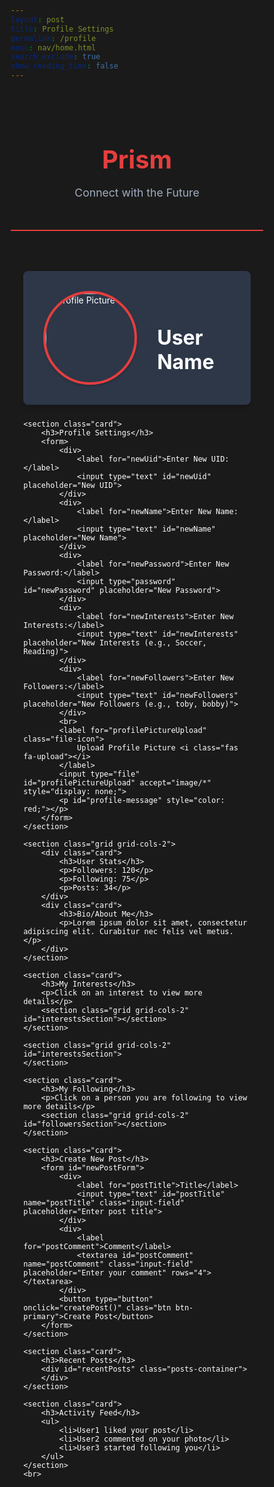 ```yaml
---
layout: post
title: Profile Settings
permalink: /profile
menu: nav/home.html
search_exclude: true
show_reading_time: false
---
```


<style>
    * {
        margin: 0;
        padding: 0;
        box-sizing: border-box;
    }

    html {
        font-family: 'Roboto', sans-serif;
        background-color: #1a1a1a;
        color: #ffffff;
    }

    .container {
        width: 90%;
        max-width: 1200px;
        margin: 0 auto;
        padding-top: 2rem;
    }

    .page-header {
        text-align: center;
        margin-bottom: 2rem;
        padding: 2rem 0;
        border-bottom: 2px solid #e53e3e;
    }

    .page-header h1 {
        font-size: 2.5rem;
        font-weight: bold;
        color: #e53e3e;
        margin-bottom: 0.5rem;
    }

    .page-header p {
        color: #a0aec0;
        font-size: 1.1rem;
    }

    .profile {
        display: flex;
        align-items: center;
        margin-bottom: 24px;
        background-color: #2d3748;
        padding: 2rem;
        border-radius: 8px;
        box-shadow: 0 4px 6px rgba(0, 0, 0, 0.1);
    }

    .profile img {
        width: 150px;
        height: 150px;
        border-radius: 50%;
        border: 4px solid #e53e3e;
        margin-right: 2rem;
        box-shadow: 0 2px 4px rgba(0, 0, 0, 0.2);
    }

    .profile div h2 {
        font-size: 2rem;
        font-weight: bold;
        color: #ffffff;
        margin-bottom: 0.5rem;
    }

    .card {
        background-color: #2d3748;
        padding: 1.5rem;
        border-radius: 8px;
        margin-bottom: 1.5rem;
        box-shadow: 0 4px 6px rgba(0, 0, 0, 0.1);
    }

    .card h3 {
        font-size: 1.5rem;
        font-weight: 600;
        color: #e53e3e;
        margin-bottom: 1.5rem;
        border-bottom: 2px solid #e53e3e;
        padding-bottom: 0.5rem;
    }

    form div {
        margin-bottom: 1rem;
    }

    label {
        display: block;
        margin-bottom: 0.5rem;
        color: #a0aec0;
    }

    input[type="text"],
    input[type="password"] {
        width: 100%;
        padding: 0.75rem;
        border-radius: 4px;
        border: 1px solid #4a5568;
        background-color: #1a202c;
        color: #ffffff;
        margin-bottom: 1rem;
    }

    input[type="text"]:focus,
    input[type="password"]:focus {
        outline: none;
        border-color: #e53e3e;
        box-shadow: 0 0 0 2px rgba(229, 62, 62, 0.2);
    }

    .file-icon {
        display: inline-block;
        padding: 0.75rem 1.5rem;
        background-color: #e53e3e;
        color: white;
        border-radius: 4px;
        cursor: pointer;
        transition: background-color 0.2s;
    }

    .file-icon:hover {
        background-color: #c53030;
    }

    #profile-message {
        margin-top: 1rem;
        padding: 0.75rem;
        border-radius: 4px;
        font-weight: 500;
    }

    .grid {
        display: grid;
        gap: 16px;
        margin-bottom: 24px;
    }

    .grid-cols-2 {
        grid-template-columns: repeat(2, 1fr);
    }

    .card img {
        width: 100%;
        border-radius: 8px;
        transition: transform 0.3s ease-in-out;
    }

    .card img:hover {
        transform: scale(1.05);
    }

    .card p {
        margin-top: 8px;
    }

    ul {
        list-style: none;
    }

    ul li {
        margin: 8px 0;
    }

    .input-field {
        width: 100%;
        padding: 0.75rem;
        margin-bottom: 1rem;
        border: 2px solid #e53e3e;
        border-radius: 6px;
        background-color: #1a1a1a;
        color: #ffffff;
        font-size: 1rem;
        transition: border-color 0.3s ease;
    }

    .input-field:focus {
        outline: none;
        border-color: #fc8181;
        box-shadow: 0 0 0 2px rgba(229, 62, 62, 0.2);
    }

    textarea.input-field {
        resize: vertical;
        min-height: 100px;
    }

    .btn-primary {
        background-color: #e53e3e;
        color: white;
        padding: 0.75rem 1.5rem;
        border: none;
        border-radius: 6px;
        font-size: 1rem;
        cursor: pointer;
        transition: background-color 0.3s ease;
    }

    .btn-primary:hover {
        background-color: #c53030;
    }

    #newPostForm {
        display: flex;
        flex-direction: column;
        gap: 1rem;
    }

    #newPostForm label {
        color: #a0aec0;
        font-size: 1rem;
        margin-bottom: 0.5rem;
        display: block;
    }

    .posts-container {
        display: flex;
        flex-direction: column;
        gap: 1rem;
        max-height: 500px;
        overflow-y: auto;
    }

    .message-bubble {
        background-color: #2d3748;
        padding: 1rem;
        border-radius: 8px;
        margin: 0;
        border-left: 3px solid #e53e3e;
    }

    .post-title {
        font-weight: bold;
        color: #e53e3e;
        margin-bottom: 0.5rem;
    }

    .post-comment {
        color: #ffffff;
    }
</style>

<div class="page-header">
    <h1>Prism</h1>
    <p>Connect with the Future</p>
</div>

<div class="container">
    <section class="profile">
        <img src="https://placehold.co/150x150" alt="Profile Picture" id="profilePicture">
        <div>
            <h2 id="username">User Name</h2>
        </div>
    </section>

    <section class="card">
        <h3>Profile Settings</h3>
        <form>
            <div>
                <label for="newUid">Enter New UID:</label>
                <input type="text" id="newUid" placeholder="New UID">
            </div>
            <div>
                <label for="newName">Enter New Name:</label>
                <input type="text" id="newName" placeholder="New Name">
            </div>
            <div>
                <label for="newPassword">Enter New Password:</label>
                <input type="password" id="newPassword" placeholder="New Password">
            </div>
            <div>
                <label for="newInterests">Enter New Interests:</label>
                <input type="text" id="newInterests" placeholder="New Interests (e.g., Soccer, Reading)">
            </div>
            <div>
                <label for="newFollowers">Enter New Followers:</label>
                <input type="text" id="newFollowers" placeholder="New Followers (e.g., toby, bobby)">
            </div>
            <br>
            <label for="profilePictureUpload" class="file-icon">
                Upload Profile Picture <i class="fas fa-upload"></i>
            </label>
            <input type="file" id="profilePictureUpload" accept="image/*" style="display: none;">
            <p id="profile-message" style="color: red;"></p>
        </form>
    </section>

    <section class="grid grid-cols-2">
        <div class="card">
            <h3>User Stats</h3>
            <p>Followers: 120</p>
            <p>Following: 75</p>
            <p>Posts: 34</p>
        </div>
        <div class="card">
            <h3>Bio/About Me</h3>
            <p>Lorem ipsum dolor sit amet, consectetur adipiscing elit. Curabitur nec felis vel metus.</p>
        </div>
    </section>

    <section class="card">
        <h3>My Interests</h3>
        <p>Click on an interest to view more details</p>
        <section class="grid grid-cols-2" id="interestsSection"></section>
    </section>

    <section class="grid grid-cols-2" id="interestsSection">
    </section>

    <section class="card">
        <h3>My Following</h3>
        <p>Click on a person you are following to view more details</p>
        <section class="grid grid-cols-2" id="followersSection"></section>
    </section>
    
    <section class="card">
        <h3>Create New Post</h3>
        <form id="newPostForm">
            <div>
                <label for="postTitle">Title</label>
                <input type="text" id="postTitle" name="postTitle" class="input-field" placeholder="Enter post title">
            </div>
            <div>
                <label for="postComment">Comment</label>
                <textarea id="postComment" name="postComment" class="input-field" placeholder="Enter your comment" rows="4"></textarea>
            </div>
            <button type="button" onclick="createPost()" class="btn btn-primary">Create Post</button>
        </form>
    </section>

    <section class="card">
        <h3>Recent Posts</h3>
        <div id="recentPosts" class="posts-container">
        </div>
    </section>

    <section class="card">
        <h3>Activity Feed</h3>
        <ul>
            <li>User1 liked your post</li>
            <li>User2 commented on your photo</li>
            <li>User3 started following you</li>
        </ul>
    </section>
    <br>
</div>

<script type="module">
import { pythonURI, fetchOptions } from '{{site.baseurl}}/assets/js/api/config.js';

function createInterestCards(interests) {
    const interestsSection = document.getElementById('interestsSection');
    interestsSection.innerHTML = '';
    
    if (!interests || interests.length === 0) {
        const placeholderInterests = ['Gaming', 'Reading', 'Music', 'Art'];
        placeholderInterests.forEach((interest, index) => {
            const card = document.createElement('div');
            card.className = 'card';
            card.innerHTML = `
                <h4>${interest}</h4>
                <img src="https://placehold.co/300x200/d34e3f/a3adbf/png?text=${interest}" alt="${interest}">
                <button onclick="deleteInterest('${interest}')">Delete</button>
            `;
            interestsSection.appendChild(card);
        });
        return;
    }

    interests.forEach(interest => {
        const card = document.createElement('div');
        card.className = 'card';
        card.innerHTML = `
            <h4>${interest}</h4>
            <img src="https://placehold.co/300x200/d34e3f/a3adbf/png?text=${interest}" alt="${interest}">
            <button onclick="deleteInterest('${interest}')">Delete</button>
        `;
        interestsSection.appendChild(card);
    });
}

function createFollowerCards(followers) {
    const followersSection = document.getElementById('followersSection');
    followersSection.innerHTML = '';
    
    if (!followers || followers.length === 0) {
        const placeholderFollowers = ['Gaming', 'Reading', 'Music', 'Art'];
        placeholderFollowers.forEach((follower, index) => {
            const card = document.createElement('div');
            card.className = 'card';
            card.innerHTML = `
                <h4>${follower}</h4>
                <img src="https://placehold.co/300x200/218f66/a3adbf/png?text=${interest}" alt="${interest}">
            `;
            followersSection.appendChild(card);
        });
        return;
    }

    followers.forEach(follower => {
        const card = document.createElement('div');
        card.className = 'card';
        card.innerHTML = `
            <h4>${follower}</h4>
            <img src="https://placehold.co/300x200/218f66/a3adbf/png?text=${follower}" alt="${follower}">
        `;
        followersSection.appendChild(card);
    });
}

async function updateUserInfo() {
    try {
        const response = await fetch(pythonURI + "/api/user", {
            ...fetchOptions,
            method: 'GET'
        });
        const data = await response.json();
        
        document.getElementById('username').textContent = data.name || 'User Name';
        
        if (data.pfp) {
            document.getElementById('profilePicture').src = data.pfp;
        }
        
        const interestsResponse = await fetch(pythonURI + "/api/interests", {
            ...fetchOptions,
            method: 'GET'
        });
        const interestsData = await interestsResponse.json();
        const interests = interestsData ? interestsData.split(',').map(i => i.trim()).filter(i => i) : [];
        createInterestCards(interests);

        const followers = data.followers ? data.followers.split(',').map(i => i.trim()).filter(i => i) : [];
        createFollowerCards(followers);

    } catch (error) {
        console.error('Error fetching user info:', error);
    }
}

document.addEventListener('DOMContentLoaded', updateUserInfo);

async function fetchProfilePicture() {
    try {
        const response = await fetch(pythonURI + "/api/id/pfp", fetchOptions);
        if (!response.ok) {
            throw new Error('Failed to fetch profile picture');
        }
        const data = await response.json();
        if (data && data.pfp) {
            document.getElementById('profilePicture').src = `data:image/jpeg;base64,${data.pfp}`;
        }
    } catch (error) {
        console.error('Error fetching profile picture:', error);
        showError('Error fetching profile picture');
    }
}

function setPlaceholders(userData) {
    const uidInput = document.getElementById('newUid');
    const nameInput = document.getElementById('newName');
    const interestsInput = document.getElementById('newInterests');
    const followersInput = document.getElementById('newFollowers');

    if (userData.uid) uidInput.placeholder = userData.uid;
    if (userData.name) nameInput.placeholder = userData.name;
    if (userData.followers) followersInput.placeholder = userData.followers;
}

async function updateProfile(field, value) {
    try {
        if (field === 'interests' && value) {
            const response = await fetch(pythonURI + "/api/user", fetchOptions);
            const userData = await response.json();
            const currentInterests = userData.interests ? userData.interests.split(',').map(i => i.trim()) : [];
            const newInterests = value.split(',').map(i => i.trim());
            const combinedInterests = [...new Set([...currentInterests, ...newInterests])];
            value = combinedInterests.join(', ');

            const updateResponse = await fetch(pythonURI + "/api/interests", {
                ...fetchOptions,
                method: 'PUT',
                body: JSON.stringify({ interests: value })
            });

            if (!updateResponse.ok) {
                throw new Error('Failed to update interests');
            }

            showError('Interests updated successfully', 'green');
            updateUserInfo();
            return;
        }

        if (field === 'followers' && value) {
            const response = await fetch(pythonURI + "/api/user", fetchOptions);
            const userData = await response.json();
            const currentFollowers = userData.followers ? userData.followers.split(',').map(i => i.trim()) : [];
            const newFollowers = value.split(',').map(i => i.trim());
            const combinedFollowers = [...new Set([...currentFollowers, ...newFollowers])];
            value = combinedFollowers.join(', ');
        }

        const response = await fetch(pythonURI + "/api/user", {
            ...fetchOptions,
            method: 'PUT',
            body: JSON.stringify({
                [field]: value
            })
        });

        if (!response.ok) {
            throw new Error('Failed to update profile');
        }

        showError('Profile updated successfully', 'green');
        updateUserInfo();
    } catch (error) {
        console.error('Error updating profile:', error);
        showError('Error updating profile');
    }
}

async function deleteInterest(interest) {
    try {
        const response = await fetch(pythonURI + "/api/interests", {
            ...fetchOptions,
            method: 'DELETE',
            body: JSON.stringify({ interest: interest })
        });

        if (!response.ok) {
            throw new Error('Failed to delete interest');
        }

        showError('Interest deleted successfully', 'green');
        updateUserInfo();
    } catch (error) {
        console.error('Error deleting interest:', error);
        showError('Error deleting interest');
    }
}

window.deleteInterest = deleteInterest;

async function uploadProfilePicture(file) {
    try {
        const base64String = await convertToBase64(file);
        const response = await fetch(pythonURI + "/api/id/pfp", {
            ...fetchOptions,
            method: 'PUT',
            body: JSON.stringify({ pfp: base64String })
        });

        if (!response.ok) {
            throw new Error('Failed to upload profile picture');
        }

        showError('Profile picture updated successfully', 'green');
        fetchProfilePicture();
    } catch (error) {
        console.error('Error uploading profile picture:', error);
        showError('Error uploading profile picture');
    }
}

function convertToBase64(file) {
    return new Promise((resolve, reject) => {
        const reader = new FileReader();
        reader.onload = () => resolve(reader.result.split(',')[1]);
        reader.onerror = error => reject(error);
        reader.readAsDataURL(file);
    });
}

function showError(message, color = 'red') {
    const messageElement = document.getElementById('profile-message');
    messageElement.style.color = color;
    messageElement.textContent = message;
    setTimeout(() => {
        messageElement.textContent = '';
    }, 3000);
}

async function displayCurrentInterests() {
    try {
        const response = await fetch(pythonURI + "/api/user", fetchOptions);
        const userData = await response.json();
        if (userData.interests) {
            const formattedInterests = userData.interests.split(',').map(i => i.trim()).filter(i => i).join(', ');
            document.getElementById('newInterests').placeholder = `Current interests: ${formattedInterests}`;
        }
    } catch (error) {
        console.error('Error fetching current interests:', error);
    }
}

async function displayCurrentFollowers() {
    try {
        const response = await fetch(pythonURI + "/api/user", fetchOptions);
        const userData = await response.json();
        if (userData.followers) {
            const formattedFollowers = userData.followers.split(',').map(i => i.trim()).filter(i => i).join(', ');
            document.getElementById('newFollowers').placeholder = `Current follower: ${formattedFollowers}`;
        }
    } catch (error) {
        console.error('Error fetching current followers:', error);
    }
}

document.addEventListener('DOMContentLoaded', () => {
    fetchProfilePicture();
    displayCurrentInterests();
    displayCurrentFollowers();

    const profilePictureInput = document.getElementById('profilePictureUpload');
    profilePictureInput.addEventListener('change', (e) => {
        if (e.target.files[0]) {
            uploadProfilePicture(e.target.files[0]);
        }
    });

    const inputs = ['newUid', 'newName', 'newPassword', 'newInterests', 'newFollowers'];
    inputs.forEach(id => {
        const input = document.getElementById(id);
        input.addEventListener('change', (e) => {
            if (e.target.value) {
                updateProfile(id.replace('new', '').toLowerCase(), e.target.value);
                e.target.value = '';
            }
        });
    });
});

window.onload = function() {
    fetchPosts();
};

async function fetchPosts() {
    const channelData = {
        channel_id: 7 
    };

    try {
        const response = await fetch(`${pythonURI}/api/posts/filter`, {
            ...fetchOptions,
            method: 'POST',
            headers: {
                'Content-Type': 'application/json'
            },
            body: JSON.stringify(channelData)
        });

        if (!response.ok) {
            throw new Error('Failed to get posts: ' + response.statusText);
        }

        const posts = await response.json();
        const postsContainer = document.getElementById('recentPosts');
        postsContainer.innerHTML = '';

        posts.forEach(post => {
            const postElement = document.createElement('div');
            postElement.classList.add('message-bubble');
            
            const titleElement = document.createElement('div');
            titleElement.classList.add('post-title');
            titleElement.textContent = post.title;
            
            const commentElement = document.createElement('div');
            commentElement.classList.add('post-comment');
            commentElement.textContent = post.comment;
            
            postElement.appendChild(titleElement);
            postElement.appendChild(commentElement);
            postsContainer.appendChild(postElement);
        });

    } catch (error) {
        console.error('Error fetching posts:', error);
        const postsContainer = document.getElementById('recentPosts');
        postsContainer.innerHTML = '<p style="color: #e53e3e;">Error loading posts. Please try again later.</p>';
    }
}

async function createPost() {
    const title = document.getElementById('postTitle').value.trim();
    const comment = document.getElementById('postComment').value.trim();
    
    if (!title || !comment) {
        alert('Please fill in both title and comment fields');
        return;
    }

    const postData = {
        title: title,
        comment: comment,
        channel_id: 7,
    };

    try {
        const response = await fetch(`${pythonURI}/api/post`, {
            ...fetchOptions,
            method: 'POST',
            headers: {
                'Content-Type': 'application/json'
            },
            body: JSON.stringify(postData)
        });

        if (!response.ok) {
            throw new Error('Failed to create post: ' + response.statusText);
        }

        document.getElementById('newPostForm').reset();
        alert('Post created successfully!');
        
        // Refresh posts after creating a new one
        await fetchPosts();
        
    } catch (error) {
        console.error('Error creating post:', error);
        alert('Failed to create post. Please try again.');
    }
}

window.createPost = createPost;
</script>